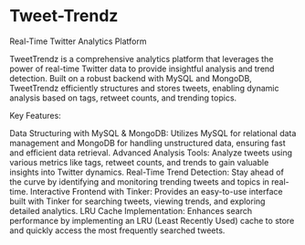 # Tweet-Trendz
Real-Time Twitter Analytics Platform

TweetTrendz is a comprehensive analytics platform that leverages the power of real-time Twitter data to provide insightful analysis and trend detection. Built on a robust backend with MySQL and MongoDB, TweetTrendz efficiently structures and stores tweets, enabling dynamic analysis based on tags, retweet counts, and trending topics.

Key Features:

Data Structuring with MySQL & MongoDB: Utilizes MySQL for relational data management and MongoDB for handling unstructured data, ensuring fast and efficient data retrieval.
Advanced Analysis Tools: Analyze tweets using various metrics like tags, retweet counts, and trends to gain valuable insights into Twitter dynamics.
Real-Time Trend Detection: Stay ahead of the curve by identifying and monitoring trending tweets and topics in real-time.
Interactive Frontend with Tinker: Provides an easy-to-use interface built with Tinker for searching tweets, viewing trends, and exploring detailed analytics.
LRU Cache Implementation: Enhances search performance by implementing an LRU (Least Recently Used) cache to store and quickly access the most frequently searched tweets.
